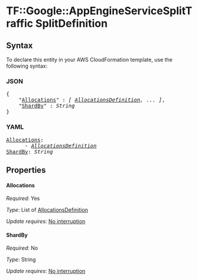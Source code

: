 # TF::Google::AppEngineServiceSplitTraffic SplitDefinition

## Syntax

To declare this entity in your AWS CloudFormation template, use the following syntax:

### JSON

<pre>
{
    "<a href="#allocations" title="Allocations">Allocations</a>" : <i>[ <a href="allocationsdefinition.md">AllocationsDefinition</a>, ... ]</i>,
    "<a href="#shardby" title="ShardBy">ShardBy</a>" : <i>String</i>
}
</pre>

### YAML

<pre>
<a href="#allocations" title="Allocations">Allocations</a>: <i>
      - <a href="allocationsdefinition.md">AllocationsDefinition</a></i>
<a href="#shardby" title="ShardBy">ShardBy</a>: <i>String</i>
</pre>

## Properties

#### Allocations

_Required_: Yes

_Type_: List of <a href="allocationsdefinition.md">AllocationsDefinition</a>

_Update requires_: [No interruption](https://docs.aws.amazon.com/AWSCloudFormation/latest/UserGuide/using-cfn-updating-stacks-update-behaviors.html#update-no-interrupt)

#### ShardBy

_Required_: No

_Type_: String

_Update requires_: [No interruption](https://docs.aws.amazon.com/AWSCloudFormation/latest/UserGuide/using-cfn-updating-stacks-update-behaviors.html#update-no-interrupt)

